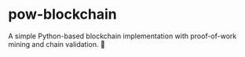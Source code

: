 # pow-blockchain
A simple Python-based blockchain implementation with proof-of-work mining and chain validation. 🚀
